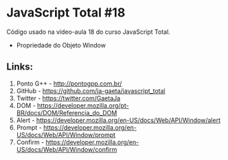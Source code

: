 # JavaScript Total #18

Código usado na vídeo-aula 18 do curso JavaScript Total.

- Propriedade do Objeto Window

## Links:

1. Ponto G++ - http://pontogpp.com.br/
2. GitHub - https://github.com/ja-gaeta/javascript_total
3. Twitter - https://twitter.com/GaetaJa
4. DOM - https://developer.mozilla.org/pt-BR/docs/DOM/Referencia_do_DOM
5. Alert - https://developer.mozilla.org/en-US/docs/Web/API/Window/alert
6. Prompt - https://developer.mozilla.org/en-US/docs/Web/API/Window/prompt
7. Confirm - https://developer.mozilla.org/en-US/docs/Web/API/Window/confirm
